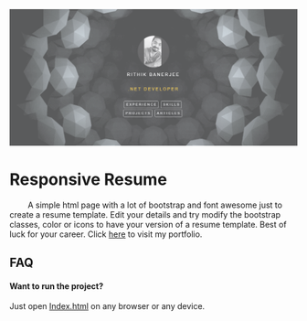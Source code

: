 ![Poster](assets/images/readme.png)

# Responsive Resume

&emsp;&emsp; A simple html page with a lot of bootstrap and font awesome just to create a resume template. Edit your details and try modify the bootstrap classes, color or icons to have your version of a resume template. Best of luck for your career. Click [here](https://rithikbanerjee.github.io/Responsive-Resume) to visit my portfolio. <br /> 

## FAQ

#### Want to run the project?
Just open [Index.html](/Index.html) on any browser or any device.


